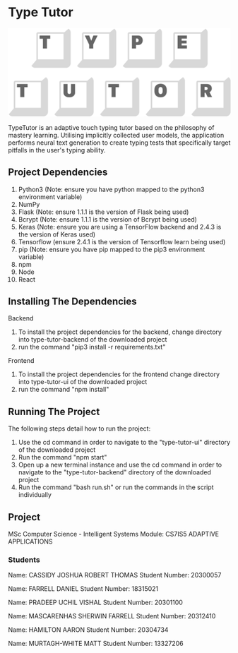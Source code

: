 # Type Tutor
<!-- ![Logo](type-tutor-ui/src/assets/logos/TypeTutor_Logo_Transparent.png?raw=true) -->
<img src="https://github.com/httpdaniel/type-tutor/blob/main/type-tutor-ui/src/assets/logos/TypeTutor_Logo_Transparent.png" width="800">

TypeTutor is an adaptive touch typing tutor based on the philosophy of mastery learning. Utilising implicitly collected user models, the application performs neural text generation to create typing tests that specifically target pitfalls in the user's typing ability.

## Project Dependencies

1. Python3 (Note: ensure you have python mapped to the python3 environment variable)
2. NumPy
3. Flask (Note: ensure 1.1.1 is the version of Flask being used)
4. Bcrypt (Note: ensure 1.1.1 is the version of Bcrypt being used)
5. Keras (Note: ensure you are using a TensorFlow backend and 2.4.3 is the version of Keras used)
6. Tensorflow (ensure 2.4.1 is the version of Tensorflow learn being used)
7. pip (Note: ensure you have pip mapped to the pip3 environment variable)
8. npm
9. Node
10. React

## Installing The Dependencies

Backend

1. To install the project dependencies for the backend, change directory into type-tutor-backend of the downloaded project
2. run the command "pip3 install -r requirements.txt"

Frontend

1. To install the project dependencies for the frontend change directory into type-tutor-ui of the downloaded project
2. run the command "npm install"

## Running The Project

The following steps detail how to run the project:

1. Use the cd command in order to navigate to the "type-tutor-ui" directory of the downloaded project
2. Run the command "npm start"
3. Open up a new terminal instance and use the cd command in order to navigate to the "type-tutor-backend" directory of the downloaded project
4. Run the command "bash run.sh" or run the commands in the script individually

## Project

MSc Computer Science - Intelligent Systems
Module: CS7IS5 ADAPTIVE APPLICATIONS

### Students

Name: CASSIDY JOSHUA ROBERT THOMAS
Student Number: 20300057

Name: FARRELL DANIEL
Student Number: 18315021

Name: PRADEEP UCHIL VISHAL
Student Number: 20301100

Name: MASCARENHAS SHERWIN FARRELL
Student Number: 20312410

Name: HAMILTON AARON
Student Number: 20304734

Name: MURTAGH-WHITE MATT
Student Number: 13327206
